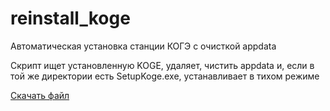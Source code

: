 # reinstall_koge
Автоматическая установка станции КОГЭ с очисткой appdata

Скрипт ищет установленную KOGE, удаляет, чистить appdata и, если в той же директории есть SetupKoge.exe, устанавливает в тихом режиме

<a href="https://raw.githubusercontent.com/xp9k/reinstall_koge/main/reinstall_koge.cmd">Скачать файл</a>
